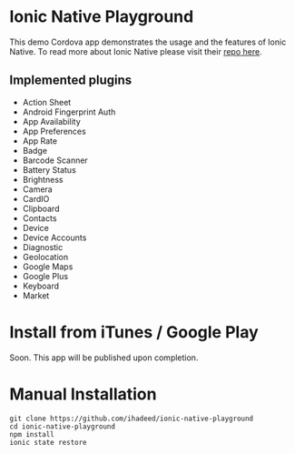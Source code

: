 # Ionic Native Playground
This demo Cordova app demonstrates the usage and the features of Ionic Native. To read more about Ionic Native please visit their [repo here](https://github.com/driftyco/ionic-native). 

## Implemented plugins
- Action Sheet
- Android Fingerprint Auth
- App Availability
- App Preferences
- App Rate
- Badge
- Barcode Scanner
- Battery Status
- Brightness
- Camera
- CardIO
- Clipboard
- Contacts
- Device
- Device Accounts
- Diagnostic
- Geolocation
- Google Maps
- Google Plus
- Keyboard
- Market

# Install from iTunes / Google Play
Soon.
This app will be published upon completion.

# Manual Installation
```shell
git clone https://github.com/ihadeed/ionic-native-playground
cd ionic-native-playground
npm install
ionic state restore
```
